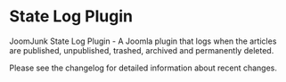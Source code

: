 State Log Plugin
========
JoomJunk State Log Plugin - A Joomla plugin that logs when the articles are published, unpublished, trashed, archived and permanently deleted.

Please see the changelog for detailed information about recent changes.